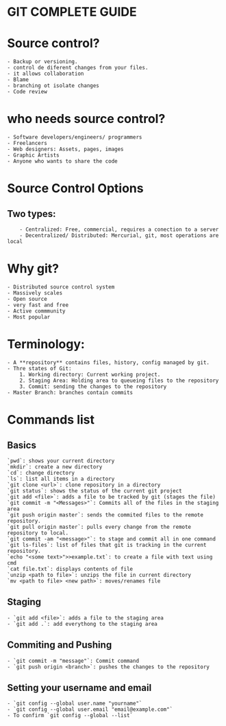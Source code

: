 # GIT COMPLETE GUIDE

# Source control?

    - Backup or versioning.
    - control de diferent changes from your files.
    - it allows collaboration
    - Blame
    - branching ot isolate changes
    - Code review

# who needs source control?

    - Software developers/engineers/ programmers
    - Freelancers
    - Web designers: Assets, pages, images
    - Graphic Artists
    - Anyone who wants to share the code

# Source Control Options

## Two types:

        - Centralized: Free, commercial, requires a conection to a server
        - Decentralized/ Distributed: Mercurial, git, most operations are local

# Why git?

    - Distributed source control system
    - Massively scales
    - Open source
    - very fast and free
    - Active commmunity
    - Most popular

# Terminology:

    - A **repository** contains files, history, config managed by git.
    - Thre states of Git:
        1. Working directory: Current working project.
        2. Staging Area: Holding area to queueing files to the repository
        3. Commit: sending the changes to the repository
    - Master Branch: branches contain commits

# Commands list

## Basics

    `pwd`: shows your current directory
    `mkdir`: create a new directory
    `cd`: change directory
    `ls`: list all items in a directory
    `git clone <url>`: clone repository in a directory
    `git status`: shows the status of the current git project
    `git add <file>`: adds a file to be tracked by git (stages the file)
    `git commit -m "<Messages>"`: Commits all of the files in the staging area
    `git push origin master`: sends the commited files to the remote repository.
    `git pull origin master`: pulls every change from the remote repository to local.
    `git commit -am "<message>"`: to stage and commit all in one command
    `git ls-files`: list of files that git is tracking in the current repository.
    `echo "<some text>">>example.txt`: to create a file with text using cmd
    `cat file.txt`: displays contents of file
    `unzip <path to file>`: unzips the file in current directory
    `mv <path to file> <new path>`: moves/renames file

## Staging

    - `git add <file>`: adds a file to the staging area
    - `git add .`: add everythong to the staging area

## Commiting and Pushing

    - `git commit -m "message"`: Commit command
    - `git push origin <branch>`: pushes the changes to the repository

## Setting your username and email

    - `git config --global user.name "yourname"`
    - `git config --global user.email "email@example.com"`
    - To confirm `git config --global --list`
